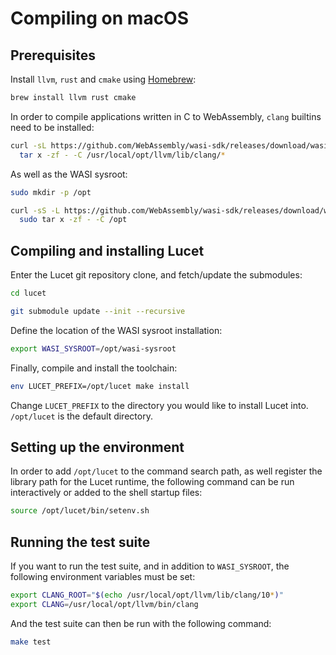 # Compiling on macOS

## Prerequisites

Install `llvm`, `rust` and `cmake` using [Homebrew](https://brew.sh):

```sh
brew install llvm rust cmake
```

In order to compile applications written in C to WebAssembly, `clang` builtins need to be installed:

```sh
curl -sL https://github.com/WebAssembly/wasi-sdk/releases/download/wasi-sdk-11/libclang_rt.builtins-wasm32-wasi-11.0.tar.gz | \
  tar x -zf - -C /usr/local/opt/llvm/lib/clang/*
```

As well as the WASI sysroot:

```sh
sudo mkdir -p /opt

curl -sS -L https://github.com/WebAssembly/wasi-sdk/releases/download/wasi-sdk-11/wasi-sysroot-11.0.tar.gz | \
  sudo tar x -zf - -C /opt
```

## Compiling and installing Lucet

Enter the Lucet git repository clone, and fetch/update the submodules:

```sh
cd lucet

git submodule update --init --recursive
```

Define the location of the WASI sysroot installation:

```sh
export WASI_SYSROOT=/opt/wasi-sysroot
```

Finally, compile and install the toolchain:

```sh
env LUCET_PREFIX=/opt/lucet make install
```

Change `LUCET_PREFIX` to the directory you would like to install Lucet into. `/opt/lucet` is the default directory.

## Setting up the environment

In order to add `/opt/lucet` to the command search path, as well register the library path for the Lucet runtime, the following command can be run interactively or added to the shell startup files:

```sh
source /opt/lucet/bin/setenv.sh
```

## Running the test suite

If you want to run the test suite, and in addition to `WASI_SYSROOT`, the following environment variables must be set:

```sh
export CLANG_ROOT="$(echo /usr/local/opt/llvm/lib/clang/10*)"
export CLANG=/usr/local/opt/llvm/bin/clang
```

And the test suite can then be run with the following command:

 ```sh
 make test
```
